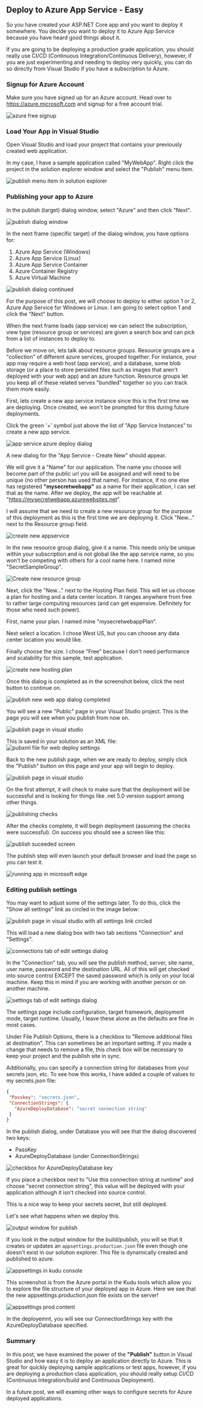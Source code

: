 ## Deploy to Azure App Service - Easy
So you have created your ASP.NET Core app and you want to deploy it somewhere. You decide you want to deploy it to Azure App Service because you have heard good things about it. 

If you are going to be deploying a production grade application, you should really use CI/CD (Continuous Integration/Continuous Delivery), however, if you are just experimenting and needing to deploy very quickly, you can do so directly from Visual Studio if you have a subscription to Azure.

### Signup for Azure Account
Make sure you have signed up for an Azure account. Head over to https://azure.microsoft.com and signup for a free account trial.

![azure free signup](https://raw.githubusercontent.com/mobiletonster/blogposts/main/code/cloud/images/azure-ezdeploy/1-azure-free-signup.jpg#screenshot)

### Load Your App in Visual Studio
Open Visual Studio and load your project that contains your previously created web application.

In my case, I have a sample application called "MyWebApp". Right click the project in the solution explorer window and select the "Publish" menu item.

![publish menu item in solution explorer](https://raw.githubusercontent.com/mobiletonster/blogposts/main/code/cloud/images/azure-ezdeploy/2-publish-menu.jpg#screenshot)


### Publishing your app to Azure
In the publish (target) dialog window, select "Azure" and then click "Next".

![publish dialog window](https://raw.githubusercontent.com/mobiletonster/blogposts/main/code/cloud/images/azure-ezdeploy/3-publish-dialog.jpg)

In the next frame  (specific target) of the dialog window, you have options for:
1) Azure App Service (Windows)
2) Azure App Service (Linux)
3) Azure App Service Container
4) Azure Container Registry
5) Azure Virtual Machine

![publish dialog continued](https://raw.githubusercontent.com/mobiletonster/blogposts/main/code/cloud/images/azure-ezdeploy/4-publish-dialog2.jpg)

For the purpose of this post, we will choose to deploy to either option 1 or 2, Azure App Service for Windows or Linux. I am going to select option 1 and click the "Next" button.

When the next frame loads (app service) we can select the subscription, view type (resource group or services) are given a search box and can pick from a list of instances to deploy to.

Before we move on, lets talk about resource groups. Resource groups are a "collection" of different azure services, grouped together. For instance, your app may require a web host (app service), and a database, some blob storage (or a place to store persisted files such as images that aren't deployed with your web app) and an azure function. Resource groups let you keep all of these related serves "bundled" together so you can track them more easily.

First, lets create a new app service instance since this is the first time we are deploying. Once created, we won't be prompted for this during future deployments.

Click the green '+' symbol just above the list of "App Service Instances" to create a new app service.

![app service azure deploy dialog](https://raw.githubusercontent.com/mobiletonster/blogposts/main/code/cloud/images/azure-ezdeploy/5-app-service-dialog.jpg)

A new dialog for the "App Service - Create New" should appear.

We will give it a "Name" for our application. The name you choose will become part of the public url you will be assigned and will need to be unique (no other person has used that name). For instance, if no one else has registered **"mysecretwebapp"** as a name for their application, I can set that as the name. After we deploy, the app will be reachable at "https://mysecretwebapp.azurewebsites.net".

I will assume that we need to create a new resource group for the purpose of this deployment as this is the first time we are deploying it. Click "New..." next to the Resource group field.

![create new appservice](https://raw.githubusercontent.com/mobiletonster/blogposts/main/code/cloud/images/azure-ezdeploy/6-create-new-appservice.jpg)

In the new resource group dialog, give it a name. This needs only be unique within your subscription and is not global like the app service name, so you won't be competing with others for a cool name here. I named mine "SecretSampleGroup".

![Create new resource group](https://raw.githubusercontent.com/mobiletonster/blogposts/main/code/cloud/images/azure-ezdeploy/7-new-resource-group.jpg)

Next, click the "New..." next to the Hosting Plan field. This will let us choose a plan for hosting and a data center location. It ranges anywhere from free to rather large computing resources (and can get expensive. Definitely for those who need such power). 

First, name your plan. I named mine "mysecretwebappPlan".

Next select a location. I chose West US, but you can choose any data center location you would like.

Finally choose the size. I chose "Free" because I don't need performance and scalability for this sample, test application.

![create new hosting plan](https://raw.githubusercontent.com/mobiletonster/blogposts/main/code/cloud/images/azure-ezdeploy/8-new-hosting-plan.jpg)

Once this dialog is completed as in the screenshot below, click the next button to continue on.

![publish new web app dialog completed](images\azure-ezdeploy\9-publish-new-webapp.jpg)

You will see a new "Public" page in your Visual Studio project. This is the page you will see when you publish from now on. 

![publish page in visual studio](images\azure-ezdeploy\10-publish-dialog.jpg)

This is saved in your solution as an XML file:
![pubxml file for web deploy settings](images\azure-ezdeploy\11-webdeploy-xml.jpg)

Back to the new publish page, when we are ready to deploy, simply click the "Publish" button on this page and your app will begin to deploy.

![publish page in visual studio](images\azure-ezdeploy\10-publish-dialog.jpg)

On the first attempt, it will check to make sure that the deployment will be successful and is looking for things like .net 5.0 version support among other things.

![publishing checks](images\azure-ezdeploy\12-publishing-checks.jpg)

After the checks complete, it will begin deployment (assuming the checks were successful). On success you should see a screen like this:

![publish suceeded screen](images\azure-ezdeploy\13-publish-suceeded.jpg)

The publish step will even launch your default browser and load the page so you can test it.

![running app in microsoft edge](images\azure-ezdeploy\14-app-running.jpg)


### Editing publish settings
You may want to adjust some of the settings later. To do this, click the "Show all settings" link as circled in the image below:

![publish page in visual studio with all settings link circled](images\azure-ezdeploy\15-show-all-settings.jpg)

This will load a new dialog box with two tab sections "Connection" and "Settings".

![connections tab of edit settings dialog](images\azure-ezdeploy\16-connection.jpg)
 
 In the "Connection" tab, you will see the publish method, server, site name, user name, password and the destination URL. All of this will get checked into source control EXCEPT the saved password which is only on your local machine. Keep this in mind if you are working with another person or on another machine.

 ![settings tab of edit settings dialog](https://raw.githubusercontent.com/mobiletonster/blogposts/main/code/cloud/images/azure-ezdeploy/17-settings.jpg)

 The settings page include configuration, target framework, deployment mode, target runtime. Usually, I leave these alone as the defaults are fine in most cases.

 Under File Publish Options, there is a checkbox to "Remove additional files at destination". This can sometimes be an important setting. If you made a change that needs to remove a file, this check box will be necessary to keep your project and the publish site in sync.

 Additionally, you can specify a connection string for databases from your secrets json, etc. To see how this works, I have added a couple of values to my secrets.json file:

 ```json
 {
  "Passkey": "secrets.json",
  "ConnectionStrings": {
    "AzureDeployDatabase": "secret connection string"
  }
}
```

In the publish dialog, under Database you will see that the dialog discovered two keys: 
* PassKey
* AzureDeployDatabase (under ConnectionStrings)

![checkbox for AzureDeployDatabase key](https://raw.githubusercontent.com/mobiletonster/blogposts/main/code/cloud/images/azure-ezdeploy/18-connection-string.jpg)

If you place a checkbox next to "Use this connection string at runtime" and choose "secret connection string", this value will be deployed with your application although it isn't checked into source control.

This is a nice way to keep your secrets secret, but still deployed.

Let's see what happens when we deploy this.

![output window for publish](https://raw.githubusercontent.com/mobiletonster/blogposts/main/code/cloud/images/azure-ezdeploy/19-publish-output.jpg)

If you look in the output window for the build/publish, you will se that it creates or updates an `appsettings.production.json` file even though one doesn't exist in our solution explorer. This file is dynamically created and published to azure.

![appsettings in kudu console](https://raw.githubusercontent.com/mobiletonster/blogposts/main/code/cloud/images/azure-ezdeploy/20-appsettings-prod.jpg)

This screenshot is from the Azure portal in the Kudu tools which allow you to explore the file structure of your deployed app in Azure. Here we see that the new appsettings.production.json file exists on the server!

![appsettings prod content](https://raw.githubusercontent.com/mobiletonster/blogposts/main/code/cloud/images/azure-ezdeploy/21-appsetting-contents.jpg)

In the deployemnt, you will see our ConnectionStrings key with the AzureDeployDatabase specified.

### Summary
In this post, we have examined the power of the **"Publish"** button in Visual Studio and how easy it is to deploy an application directly to Azure. This is great for quickly deploying sample applications or test apps, however, if you are deploying a production class application, you should really setup CI/CD (Continuous Integration/build and Continuous Deployment). 

In a future post, we will examing other ways to  configure secrets for Azure deployed applications.

